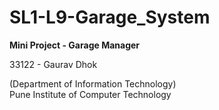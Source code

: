 # SL1-L9-Garage_System
<b> 
Mini Project - Garage Manager <br></b>

33122 - Gaurav Dhok<br>

(Department of Information Technology)<br>
Pune Institute of Computer Technology
